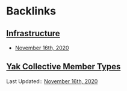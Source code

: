 
# Backlinks
## [Infrastructure](<Infrastructure.md>)
- [November 16th, 2020](<November 16th, 2020.md>)

## [Yak Collective Member Types](<Yak Collective Member Types.md>)
Last Updated:: [November 16th, 2020](<November 16th, 2020.md>)

